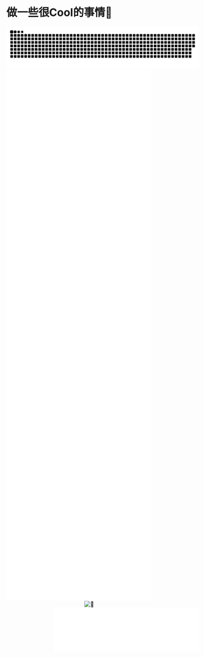 # 做一些很Cool的事情🤳

![snake](https://raw.githubusercontent.com/ormissia/ormissia/snake/github-contribution-grid-snake.svg)
<img align="left" width="380" alt="🦑" src="https://github.com/ormissia/ormissia/blob/master/metrics-left.svg">
<img align="right" width="300" alt="🦑" src="https://count.getloli.com/get/@ormissia?theme=gelbooru">
<img align="right" width="380" alt="🦑" src="https://github.com/ormissia/ormissia/blob/master/metrics-right.svg">

